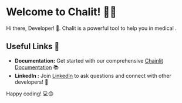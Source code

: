 # Welcome to Chalit! 🚀🤖

Hi there, Developer! 👋. Chalit is a powerful tool to help you in medical .

## Useful Links 🔗

- **Documentation:** Get started with our comprehensive [Chainlit Documentation](https://docs.chainlit.io) 📚
- **LinkedIn :** Join [LinkedIn](https://discord.gg/k73SQ3FyUh) to ask questions and connect with other developers! 💬

 Happy coding! 💻😊



